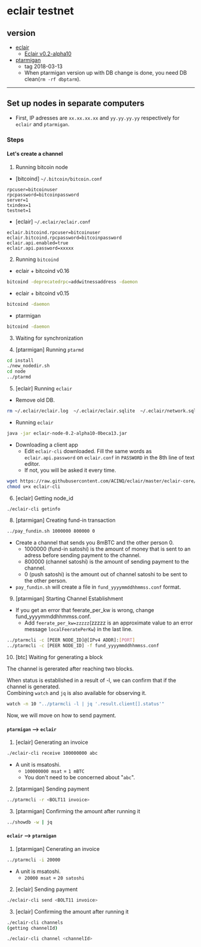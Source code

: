# eclair testnet

## version

* [eclair](https://github.com/ACINQ/eclair)
  * [Eclair v0.2-alpha10]((https://github.com/ACINQ/eclair/releases/download/v0.2-alpha10/eclair-node-0.2-alpha10-0beca13.jar))
* [ptarmigan](https://github.com/nayutaco/ptarmigan)
  * tag 2018-03-13
  * When ptarmigan version up with DB change is done, you need DB clean(`rm -rf dbptarm`).

----

## Set up nodes in separate computers

* First, IP adresses are `xx.xx.xx.xx` and `yy.yy.yy.yy` respectively for `eclair` and `ptarmigan`.

### Steps

#### Let's create a channel

1. Running bitcoin node

* [bitcoind] `~/.bitcoin/bitcoin.conf`

```text
rpcuser=bitcoinuser
rpcpassword=bitcoinpassword
server=1
txindex=1
testnet=1
```

* [eclair] `~/.eclair/eclair.conf`

```text
eclair.bitcoind.rpcuser=bitcoinuser
eclair.bitcoind.rpcpassword=bitcoinpassword
eclair.api.enabled=true
eclair.api.password=xxxxx
```

2. Running `bitcoind`

* eclair + bitcoind v0.16

```bash
bitcoind -deprecatedrpc=addwitnessaddress -daemon
```

* eclair + bitcoind v0.15

```bash
bitcoind -daemon
```

* ptarmigan

```bash
bitcoind -daemon
```

3. Waiting for synchronization

4. [ptarmigan] Running `ptarmd`

```bash
cd install
./new_nodedir.sh
cd node
../ptarmd
```

5. [eclair] Running `eclair`

* Remove old DB.

```bash
rm ~/.eclair/eclair.log  ~/.eclair/eclair.sqlite  ~/.eclair/network.sqlite
```

* Running `eclair`

```bash
java -jar eclair-node-0.2-alpha10-0beca13.jar
```

* Downloading a client app
  * Edit `eclair-cli` downloaded. Fill the same words as `eclair.api.password` on `eclair.conf` in `PASSWORD` in the 8th line of text editor.
  * If not, you will be asked it every time.

```bash
wget https://raw.githubusercontent.com/ACINQ/eclair/master/eclair-core/eclair-cli
chmod u+x eclair-cli
```

6. [eclair] Getting node_id

```bash
./eclair-cli getinfo
```

8. [ptarmigan] Creating fund-in transaction

```bash
../pay_fundin.sh 1000000 800000 0
```

* Create a channel that sends you 8mBTC and the other person 0.
  * 1000000 (fund-in satoshi) is the amount of money that is sent to an adress before sending payment to the channel.
  * 800000 (channel satoshi) is the amount of sending payment to the channel.
  * 0 (push satoshi) is the amount out of channel satoshi to be sent to the other person.
* `pay_fundin.sh` will create a file in `fund_yyyymmddhhmmss.conf` format.

9. [ptarmigan] Starting Channel Establishment

* If you get an error that feerate_per_kw is wrong, change fund_yyyymmddhhmmss.conf.
  * Add `feerate_per_kw=zzzzz`(zzzzz is an approximate value to an error message `localFeeratePerKw`) in the last line.

```bash
../ptarmcli -c [PEER NODE_ID]@[IPv4 ADDR]:[PORT]
../ptarmcli -c [PEER NODE_ID] -f fund_yyyymmddhhmmss.conf
```

10. [btc] Waiting for generating a block

The channel is gererated after reaching two blocks.  

When status is established in a result of -l, we can confirm that if the channel is generated.  
Combining `watch` and `jq` is also available for observing it.

```bash
watch -n 10 "../ptarmcli -l | jq '.result.client[].status'"
```

Now, we will move on how to send payment.

#### `ptarmigan` --> `eclair`

1. [eclair] Generating an invoice

```bash
./eclair-cli receive 100000000 abc
```

* A unit is msatoshi.
  * `100000000 msat` = `1 mBTC`
  * You don't need to be concerned about "`abc`".

2. [ptarmigan] Sending payment

```bash
../ptarmcli -r <BOLT11 invoice>
```

3. [ptarmigan] Confirming the amount after running it

```bash
../showdb -w | jq
```

#### `eclair` --> `ptarmigan`

1. [ptarmigan] Cenerating an invoice

```bash
../ptarmcli -i 20000
```

* A unit is msatoshi.
  * `20000 msat` = `20 satoshi`

2. [eclair] Sending payment

```bash
./eclair-cli send <BOLT11 invoice>
```

3. [eclair] Confirming the amount after running it

```bash
./eclair-cli channels
(getting channelId)

./eclair-cli channel <channelId>
```
